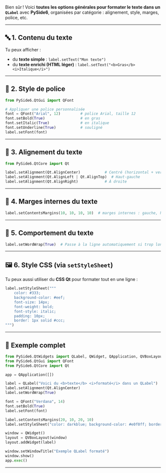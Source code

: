 Bien sûr ! Voici **toutes les options générales pour formater le texte dans un `QLabel`** avec **PySide6**, organisées par catégorie : alignement, style, marges, police, etc.

---

## 🔤 1. **Contenu du texte**

Tu peux afficher :

* du **texte simple** : `label.setText("Mon texte")`
* du **texte enrichi (HTML léger)** : `label.setText("<b>Gras</b> <i>Italique</i>")`

---

## 🎨 2. **Style de police**

```python
from PySide6.QtGui import QFont

# Appliquer une police personnalisée
font = QFont("Arial", 12)         # police Arial, taille 12
font.setBold(True)                # en gras
font.setItalic(True)              # en italique
font.setUnderline(True)           # souligné
label.setFont(font)
```

---

## 📐 3. **Alignement du texte**

```python
from PySide6.QtCore import Qt

label.setAlignment(Qt.AlignCenter)           # Centré (horizontal + vertical)
label.setAlignment(Qt.AlignLeft | Qt.AlignTop)  # Haut-gauche
label.setAlignment(Qt.AlignRight)            # À droite
```

---

## 📏 4. **Marges internes du texte**

```python
label.setContentsMargins(10, 10, 10, 10)  # marges internes : gauche, haut, droite, bas
```

---

## 🧱 5. **Comportement du texte**

```python
label.setWordWrap(True)  # Passe à la ligne automatiquement si trop long
```

---

## 🖼️ 6. **Style CSS (via `setStyleSheet`)**

Tu peux aussi utiliser du **CSS Qt** pour formater tout en une ligne :

```python
label.setStyleSheet("""
    color: #333;
    background-color: #eef;
    font-size: 14px;
    font-weight: bold;
    font-style: italic;
    padding: 10px;
    border: 1px solid #ccc;
""")
```

---

## 📌 Exemple complet

```python
from PySide6.QtWidgets import QLabel, QWidget, QApplication, QVBoxLayout
from PySide6.QtGui import QFont
from PySide6.QtCore import Qt

app = QApplication([])

label = QLabel("Voici du <b>texte</b> <i>formaté</i> dans un QLabel")
label.setAlignment(Qt.AlignCenter)
label.setWordWrap(True)

font = QFont("Verdana", 14)
font.setBold(True)
label.setFont(font)

label.setContentsMargins(20, 10, 20, 10)
label.setStyleSheet("color: darkblue; background-color: #e0f0ff; border: 1px solid gray;")

window = QWidget()
layout = QVBoxLayout(window)
layout.addWidget(label)

window.setWindowTitle("Exemple QLabel formaté")
window.show()
app.exec()
```

---


